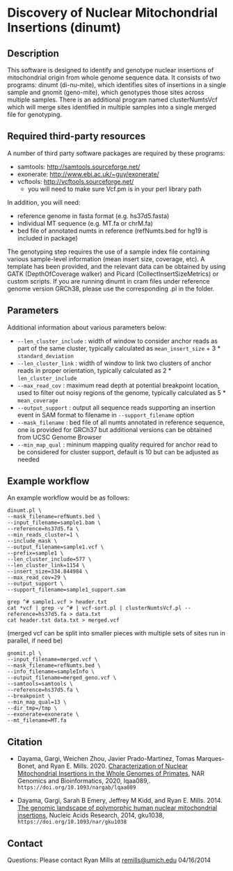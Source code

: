 Discovery of Nuclear Mitochondrial Insertions (dinumt)
======================================================

Description
-----------

This software is designed to identify and genotype nuclear insertions of mitochondrial origin from whole genome sequence data. It consists of two programs: dinumt (di-nu-mite), which identifies sites of insertions in a single sample and gnomit (geno-mite), which genotypes those sites across multiple samples. There is an additional program named clusterNumtsVcf which will merge sites identified in multiple samples into a single merged file for genotyping.

Required third-party resources 
------------------------------

A number of third party software packages are required by these programs:

* samtools:  http://samtools.sourceforge.net/
* exonerate:  http://www.ebi.ac.uk/~guy/exonerate/
* vcftools:  http://vcftools.sourceforge.net/
    - you will need to make sure Vcf.pm is in your perl library path

In addition, you will need:

* reference genome in fasta format (e.g. hs37d5.fasta)
* individual MT sequence (e.g. MT.fa or chrM.fa)
* bed file of annotated numts in reference (refNumts.bed for hg19 is included in package)

The genotyping step requires the use of a sample index file containing various sample-level information (mean insert size, coverage, etc). A template has been provided, and the relevant data can be obtained by using GATK (DepthOfCoverage walker) and Picard (CollectInsertSizeMetrics) or custom scripts.
If you are running dinumt in cram files under reference genome version GRCh38, please use the corresponding .pl in the folder.

Parameters
----------

Additional information about various parameters below:

* `--len_cluster_include` : width of window to consider anchor reads as part of the same cluster, typically calculated as `mean_insert_size` + 3 * `standard_deviation`
* `--len_cluster_link`    : width of window to link two clusters of anchor reads in proper orientation, typically calculated as 2 * `len_cluster_include`
* `--max_read_cov`        : maximum read depth at potential breakpoint location, used to filter out noisy regions of the genome, typically calculated as 5 * `mean_coverage`
* `--output_support`      : output all sequence reads supporting an insertion event in SAM format to filename in `--support_filename` option
* `--mask_filename`       : bed file of all numts annotated in reference sequence, one is provided for GRCh37 but additional versions can be obtained from UCSC Genome Browser
* `--min_map_qual`        : mininum mapping quality required for anchor read to be considered for cluster support, default is 10 but can be adjusted as needed

Example workflow
----------------
An example workflow would be as follows:

~~~
dinumt.pl \
--mask_filename=refNumts.bed \
--input_filename=sample1.bam \
--reference=hs37d5.fa \
--min_reads_cluster=1 \
--include_mask \
--output_filename=sample1.vcf \
--prefix=sample1 \
--len_cluster_include=577 \
--len_cluster_link=1154 \
--insert_size=334.844984 \
--max_read_cov=29 \
--output_support \
--support_filename=sample1_support.sam
~~~

~~~
grep ^# sample1.vcf > header.txt
cat *vcf | grep -v ^# | vcf-sort.pl | clusterNumtsVcf.pl --reference=hs37d5.fa > data.txt
cat header.txt data.txt > merged.vcf
~~~

(merged vcf can be split into smaller pieces with multiple sets of sites run in parallel, if need be)

~~~
gnomit.pl \
--input_filename=merged.vcf \
--mask_filename=refNumts.bed \
--info_filename=sampleInfo \
--output_filename=merged_geno.vcf \
--samtools=samtools \
--reference=hs37d5.fa \
--breakpoint \
--min_map_qual=13 \
--dir_tmp=/tmp \
--exonerate=exonerate \
--mt_filename=MT.fa
~~~

## Citation
* Dayama, Gargi, Weichen Zhou, Javier Prado-Martinez, Tomas Marques-Bonet, and Ryan E. Mills. 2020. [Characterization of Nuclear Mitochondrial Insertions in the Whole Genomes of Primates](https://academic.oup.com/nargab/article/2/4/lqaa089/5983420),
NAR Genomics and Bioinformatics, 2020, lqaa089,. `https://doi.org/10.1093/nargab/lqaa089`

* Dayama, Gargi, Sarah B Emery, Jeffrey M Kidd, and Ryan E. Mills. 2014. [The genomic landscape of polymorphic human nuclear mitochondrial insertions](https://www.ncbi.nlm.nih.gov/pmc/articles/PMC4227756/pdf/gku1038.pdf),
Nucleic Acids Research, 2014, gku1038, `https://doi.org/10.1093/nar/gku1038`


Contact
-------
Questions: Please contact Ryan Mills at remills@umich.edu
04/16/2014